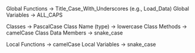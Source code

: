Global Functions    → Title_Case_With_Underscores (e.g., Load_Data)
Global Variables    → ALL_CAPS

Classes             → PascalCase
Class Name (type)   → lowercase
Class Methods       → camelCase
Class Data Members  → snake_case

Local Functions     → camelCase
Local Variables     → snake_case

